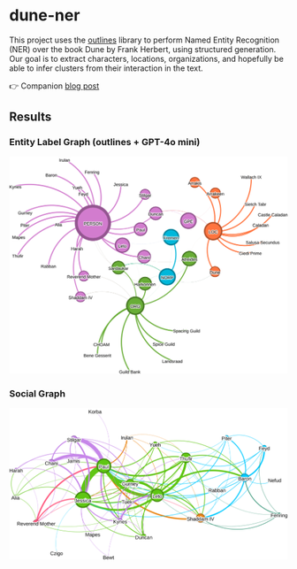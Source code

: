 # dune-ner

This project uses the [outlines](https://github.com/dottxt-ai/outlines) library to perform Named Entity Recognition (NER) over the book Dune by Frank Herbert, using structured generation. Our goal is to extract characters, locations, organizations, and hopefully be able to infer clusters from their interaction in the text.

👉 Companion [blog post](https://v4nn4.github.io/posts/playing-with-structured-generation/)

## Results

### Entity Label Graph (outlines + GPT-4o mini)

![entity-label-graph](./assets/images/ner_graph_openai.svg)

### Social Graph

![social-graph](./assets/images/social_graph_openai.svg)